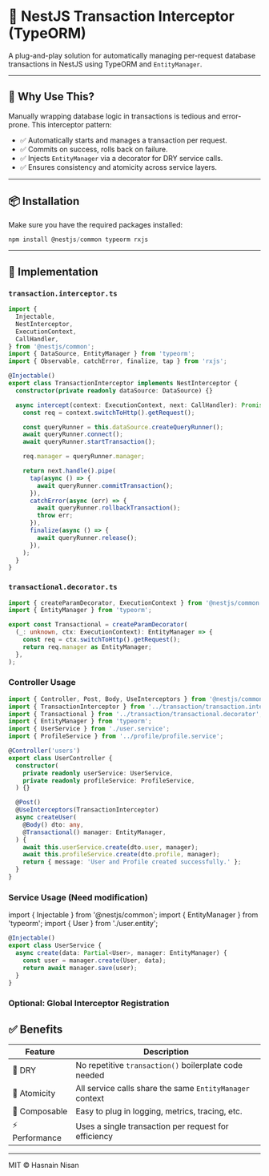 # 🚀 NestJS Transaction Interceptor (TypeORM)

A plug-and-play solution for automatically managing per-request database transactions in NestJS using TypeORM and `EntityManager`.

---

## 📌 Why Use This?

Manually wrapping database logic in transactions is tedious and error-prone. This interceptor pattern:

- ✅ Automatically starts and manages a transaction per request.
- ✅ Commits on success, rolls back on failure.
- ✅ Injects `EntityManager` via a decorator for DRY service calls.
- ✅ Ensures consistency and atomicity across service layers.

---

## 📦 Installation

Make sure you have the required packages installed:

```ts
npm install @nestjs/common typeorm rxjs
```

---

## 🧱 Implementation

### `transaction.interceptor.ts`

```ts
import {
  Injectable,
  NestInterceptor,
  ExecutionContext,
  CallHandler,
} from '@nestjs/common';
import { DataSource, EntityManager } from 'typeorm';
import { Observable, catchError, finalize, tap } from 'rxjs';

@Injectable()
export class TransactionInterceptor implements NestInterceptor {
  constructor(private readonly dataSource: DataSource) {}

  async intercept(context: ExecutionContext, next: CallHandler): Promise<Observable<any>> {
    const req = context.switchToHttp().getRequest();

    const queryRunner = this.dataSource.createQueryRunner();
    await queryRunner.connect();
    await queryRunner.startTransaction();

    req.manager = queryRunner.manager;

    return next.handle().pipe(
      tap(async () => {
        await queryRunner.commitTransaction();
      }),
      catchError(async (err) => {
        await queryRunner.rollbackTransaction();
        throw err;
      }),
      finalize(async () => {
        await queryRunner.release();
      }),
    );
  }
}
```

### `transactional.decorator.ts`

```ts
import { createParamDecorator, ExecutionContext } from '@nestjs/common';
import { EntityManager } from 'typeorm';

export const Transactional = createParamDecorator(
  (_: unknown, ctx: ExecutionContext): EntityManager => {
    const req = ctx.switchToHttp().getRequest();
    return req.manager as EntityManager;
  },
);
```

### Controller Usage
```ts
import { Controller, Post, Body, UseInterceptors } from '@nestjs/common';
import { TransactionInterceptor } from '../transaction/transaction.interceptor';
import { Transactional } from '../transaction/transactional.decorator';
import { EntityManager } from 'typeorm';
import { UserService } from './user.service';
import { ProfileService } from '../profile/profile.service';

@Controller('users')
export class UserController {
  constructor(
    private readonly userService: UserService,
    private readonly profileService: ProfileService,
  ) {}

  @Post()
  @UseInterceptors(TransactionInterceptor)
  async createUser(
    @Body() dto: any,
    @Transactional() manager: EntityManager,
  ) {
    await this.userService.create(dto.user, manager);
    await this.profileService.create(dto.profile, manager);
    return { message: 'User and Profile created successfully.' };
  }
}
```

### Service Usage (Need modification)
import { Injectable } from '@nestjs/common';
import { EntityManager } from 'typeorm';
import { User } from './user.entity';
```ts
@Injectable()
export class UserService {
  async create(data: Partial<User>, manager: EntityManager) {
    const user = manager.create(User, data);
    return await manager.save(user);
  }
}
```

### Optional: Global Interceptor Registration

## ✅ Benefits
| Feature       | Description                                              |
| ------------- | -------------------------------------------------------- |
| 🔁 DRY        | No repetitive `transaction()` boilerplate code needed    |
| 🎯 Atomicity  | All service calls share the same `EntityManager` context |
| 🧩 Composable | Easy to plug in logging, metrics, tracing, etc.          |
| ⚡ Performance | Uses a single transaction per request for efficiency     |



---

MIT © Hasnain Nisan
